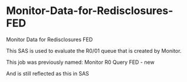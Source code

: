 # Monitor-Data-for-Redisclosures-FED
Monitor Data for Redisclosures FED

This SAS is used to evaluate the R0/01 queue that is created by Monitor.

This job was previously named:
 Monitor R0 Query FED - new

And is still reflected as this in SAS
